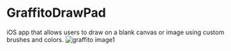 # GraffitoDrawPad
iOS app that allows users to draw on a blank canvas or image using custom brushes and colors.
![graffito image1](https://cloud.githubusercontent.com/assets/11425045/9412102/f38efcf0-47f7-11e5-952e-f26aa9ebb2b3.jpg)

